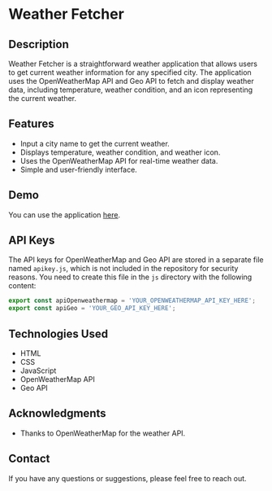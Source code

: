 # Weather Fetcher

## Description

Weather Fetcher is a straightforward weather application that allows users to get current weather information for any specified city. The application uses the OpenWeatherMap API and Geo API to fetch and display weather data, including temperature, weather condition, and an icon representing the current weather.

## Features

- Input a city name to get the current weather.
- Displays temperature, weather condition, and weather icon.
- Uses the OpenWeatherMap API for real-time weather data.
- Simple and user-friendly interface.

## Demo

You can use the application [here](https://anastacodes.github.io/WeatherFetcher/).

## API Keys

The API keys for OpenWeatherMap and Geo API are stored in a separate file named `apikey.js`, which is not included in the repository for security reasons. You need to create this file in the `js` directory with the following content:

```javascript
export const apiOpenweathermap = 'YOUR_OPENWEATHERMAP_API_KEY_HERE';
export const apiGeo = 'YOUR_GEO_API_KEY_HERE';
```

## Technologies Used

- HTML
- CSS
- JavaScript
- OpenWeatherMap API
- Geo API

## Acknowledgments

- Thanks to OpenWeatherMap for the weather API.

## Contact

If you have any questions or suggestions, please feel free to reach out.
